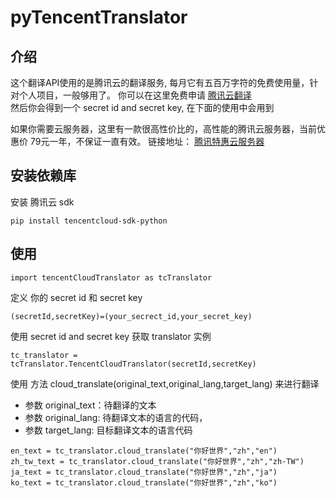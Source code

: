 # pyTencentTranslator

## 介绍

这个翻译API使用的是腾讯云的翻译服务, 每月它有五百万字符的免费使用量，针对个人项目，一般够用了。
你可以在这里免费申请 [腾讯云翻译](https://curl.qcloud.com/4iLMkfzX)  
然后你会得到一个 secret id and secret key, 在下面的使用中会用到  

如果你需要云服务器，这里有一款很高性价比的，高性能的腾讯云服务器，当前优惠价 79元一年，不保证一直有效。 链接地址： [腾讯特惠云服务器](https://curl.qcloud.com/xQJBnWxe)


## 安装依赖库
安装 腾讯云 sdk
```
pip install tencentcloud-sdk-python

```
## 使用

```
import tencentCloudTranslator as tcTranslator
```
定义 你的 secret id 和 secret key
```
(secretId,secretKey)=(your_secrect_id,your_secret_key)
```
使用 secret id and secret key 获取 translator 实例
```
tc_translator = tcTranslator.TencentCloudTranslator(secretId,secretKey)
```
使用 方法 cloud_translate(original_text,original_lang,target_lang)  来进行翻译
- 参数 original_text：待翻译的文本
- 参数 original_lang: 待翻译文本的语言的代码，
- 参数 target_lang: 目标翻译文本的语言代码
```
en_text = tc_translator.cloud_translate("你好世界","zh","en")
zh_tw_text = tc_translator.cloud_translate("你好世界","zh","zh-TW")
ja_text = tc_translator.cloud_translate("你好世界","zh","ja")
ko_text = tc_translator.cloud_translate("你好世界","zh","ko")
```
